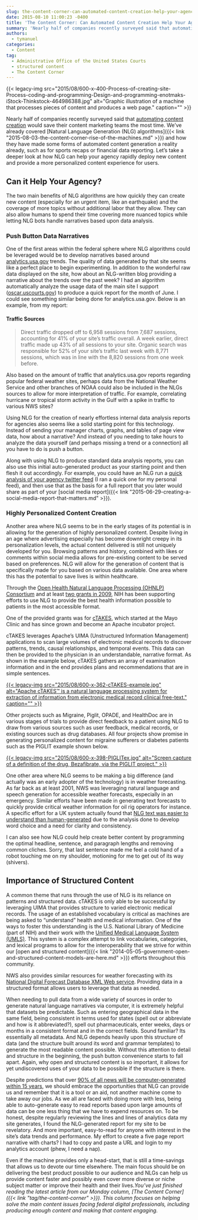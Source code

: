 ```yaml
---
slug: the-content-corner-can-automated-content-creation-help-your-agency
date: 2015-08-10 11:00:23 -0400
title: 'The Content Corner: Can Automated Content Creation Help Your Agency?'
summary: 'Nearly half of companies recently surveyed said that automating content creation would save their content marketing teams the most time. We’ve already covered Natural Language Generation (NLG) algorithms and how they have made some forms of automated content generation a reality already, such as for sports recaps or financial data reporting. Let’s take a deeper'
authors:
  - tymanuel
categories:
  - Content
tag:
  - Administrative Office of the United States Courts
  - structured content
  - The Content Corner
---
```


{{< legacy-img src="2015/08/600-x-400-Process-of-creating-site-Process-coding-and-programming-Design-and-programming-enotmaks-iStock-Thinkstock-464986388.jpg" alt="Graphic illustration of a machine that processes pieces of content and produces a web page." caption="" >}} 

Nearly half of companies recently surveyed said that [automating content creation](http://www2.getchute.com/l/16442/2015-05-20/) would save their content marketing teams the most time. We’ve already covered [Natural Language Generation (NLG) algorithms]({{< link "2015-08-03-the-content-corner-rise-of-the-machines.md" >}}) and how they have made some forms of automated content generation a reality already, such as for sports recaps or financial data reporting. Let’s take a deeper look at how NLG can help your agency rapidly deploy new content and provide a more personalized content experience for users.

## Can it Help Your Agency?

The two main benefits of NLG algorithms are how quickly they can create new content (especially for an urgent item, like an earthquake) and the coverage of more topics without additional labor that they allow. They can also allow humans to spend their time covering more nuanced topics while letting NLG bots handle narratives based upon data analysis.

### **Push Button Data Narratives**

One of the first areas within the federal sphere where NLG algorithms could be leveraged would be to develop narratives based around [analytics.usa.gov](https://analytics.usa.gov/) trends. The quality of data generated by that site seems like a perfect place to begin experimenting. In addition to the wonderful raw data displayed on the site, how about an NLG-written blog providing a narrative about the trends over the past week? I had an algorithm automatically analyze the usage data of the main site I support ([oscar.uscourts.gov](https://oscar.uscourts.gov/)) to produce a quick report for the month of June. I could see something similar being done for analytics.usa.gov. Below is an example, from my report:

#### Traffic Sources

> Direct traffic dropped off to 6,958 sessions from 7,687 sessions, accounting for 41% of your site&#8217;s traffic overall. A week earlier, direct traffic made up 43% of all sessions to your site. Organic search was responsible for 52% of your site&#8217;s traffic last week with 8,771 sessions, which was in line with the 8,820 sessions from one week before.

Also based on the amount of traffic that analytics.usa.gov reports regarding popular federal weather sites, perhaps data from the National Weather Service and other branches of NOAA could also be included in the NLGs sources to allow for more interpretation of traffic. For example, correlating hurricane or tropical storm activity in the Gulf with a spike in traffic to various NWS sites?

Using NLG for the creation of nearly effortless internal data analysis reports for agencies also seems like a solid starting point for this technology. Instead of sending your manager charts, graphs, and tables of page view data, how about a narrative? And instead of you needing to take hours to analyze the data yourself (and perhaps missing a trend or a connection) all you have to do is push a button.

Along with using NLG to produce standard data analysis reports, you can also use this initial auto-generated product as your starting point and then flesh it out accordingly. For example, you could have an NLG run a [quick analysis of your agency twitter feed](https://quillconnect.narrativescience.com/story/d9332a1795d955f89cca3f3a0d0d4497/) (I ran a quick one for my personal feed), and then use that as the basis for a full report that you later would share as part of your [social media report]({{< link "2015-06-29-creating-a-social-media-report-that-matters.md" >}}).

### **Highly Personalized Content Creation**

Another area where NLG seems to be in the early stages of its potential is in allowing for the generation of highly personalized content. Despite living in an age where advertising especially has become downright creepy in its personalization levels, the actual content delivered is still not uniquely developed for you. Browsing patterns and history, combined with likes or comments within social media allows for pre-existing content to be served based on preferences. NLG will allow for the generation of content that is specifically made for you based on various data available. One area where this has the potential to save lives is within healthcare.

Through the [Open Health Natural Language Processing (OHNLP) Consortium](https://wiki.nci.nih.gov/display/VKC/Open+Health+Natural+Language+Processing+%28OHNLP%29+Consortium) and at least [two grants in 2009](https://wiki.nci.nih.gov/display/VKC/OHNLP+News#OHNLPNews-TwochallengegrantshavebeenfundedthatwillbuilduponcTAKES,MayoClinic%27sClinicalTextAnalysisandKnowledgeExtractionSystem,releasedthroughtheOpenHealthNaturalLanguageProcessingConsortium(OHNLP)inMarch2009.), NIH has been supporting efforts to use NLG to provide the best health information possible to patients in the most accessible format.

One of the provided grants was for [cTAKES](http://ctakes.apache.org/), which started at the Mayo Clinic and has since grown and become an Apache incubator project.

cTAKES leverages Apache’s UIMA (Unstructured Information Management) applications to scan large volumes of electronic medical records to discover patterns, trends, causal relationships, and temporal events. This data can then be provided to the physician in an understandable, narrative format. As shown in the example below, cTAKES gathers an array of examination information and in the end provides plans and recommendations that are in simple sentences.

[{{< legacy-img src="2015/08/600-x-362-cTAKES-example.jpg" alt="Apache cTAKES™ is a natural language processing system for extraction of information from electronic medical record clinical free-text." caption="" >}}](https://s3.amazonaws.com/digitalgov/legacy-img/2015/08/1195-x-721-cTAKES-example.jpg) 

Other projects such as Migraine, Piglit, OPADE, and HealthDoc are in various stages of trials to provide direct feedback to a patient using NLG to draw from various sources such as user feedback, medical records, or existing sources such as drug databases. All four projects show promise in generating personalized content for migraine sufferers or diabetes patients such as the PIGLIT example shown below.

[{{< legacy-img src="2015/08/600-x-398-PIGLITex.jpg" alt="Screen capture of a definition of the drug, Bezafibrate, via the PIGLIT project." >}}](https://s3.amazonaws.com/digitalgov/legacy-img/2015/08/800-x-530-PIGLITex.jpg)

One other area where NLG seems to be making a big difference (and actually was an early adopter of the technology) is in weather forecasting. As far back as at least 2001, NWS was leveraging natural language and speech generation for accessible weather forecasts, especially in an emergency. Similar efforts have been made in generating text forecasts to quickly provide critical weather information for oil rig operators for instance. A specific effort for a UK system actually found that [NLG text was easier to understand than human-generated](http://www.sciencedirect.com/science/article/pii/S0004370205000998) due to the analysis done to develop word choice and a need for clarity and consistency.

I can also see how NLG could help create better content by programming the optimal headline, sentence, and paragraph lengths and removing common cliches. Sorry, that last sentence made me feel a cold hand of a robot touching me on my shoulder, motioning for me to get out of its way (shivers).

## Importance of Structured Content

A common theme that runs through the use of NLG is its reliance on patterns and structured data. cTAKES is only able to be successful by leveraging UIMA that provides structure to varied electronic medical records. The usage of an established vocabulary is critical as machines are being asked to “understand” health and medical information. One of the ways to foster this understanding is the U.S. National Library of Medicine (part of NIH) and their work with the [Unified Medical Language System (UMLS)](http://www.nlm.nih.gov/research/umls/about_umls.html). This system is a complex attempt to link vocabularies, categories, and lexical programs to allow for the interoperability that we strive for within our [open and structured content]({{< link "2014-05-05-government-open-and-structured-content-models-are-here.md" >}}) efforts throughout this community.

NWS also provides similar resources for weather forecasting with its [National Digital Forecast Database XML Web service](http://graphical.weather.gov/xml/). Providing data in a structured format allows users to leverage that data as needed.

When needing to pull data from a wide variety of sources in order to generate natural language narratives via computer, it is extremely helpful that datasets be predictable. Such as entering geographical data in the same field, being consistent in terms used for states (spell out or abbreviate and how is it abbreviated?), spell out pharmaceuticals, enter weeks, days or months in a consistent format and in the correct fields. Sound familiar? Its essentially all metadata. And NLG depends heavily upon this structure of data (and the structure built around its word and grammar templates) to generate the most readable content possible. Without this attention to detail and structure in the beginning, the push button convenience starts to fall apart. Again, why open and structured content is so important, it allows for yet undiscovered uses of your data to be possible if the structure is there.

Despite predictions that over [90% of all news will be computer-generated within 15 years](http://www.wired.com/2012/04/can-an-algorithm-write-a-better-news-story-than-a-human-reporter), we should embrace the opportunities that NLG can provide us and remember that it is a tool or an aid, not another machine come to take away our jobs. As we all are faced with doing more with less, being able to auto-generate easy to read reports based upon large amounts of data can be one less thing that we have to expend resources on. To be honest, despite regularly reviewing the lines and lines of analytics data my site generates, I found the NLG-generated report for my site to be revelatory. And more important, easy-to-read for anyone with interest in the site&#8217;s data trends and performance. My effort to create a five page report narrative with charts? I had to copy and paste a URL and login to my analytics account (phew, I need a nap).

Even if the machine provides only a head-start, that is still a time-savings that allows us to devote our time elsewhere. The main focus should be on delivering the best product possible to our audience and NLGs can help us provide content faster and possibly even cover more diverse or niche subject matter or improve their health and their lives._You’ve just finished reading the latest article from our Monday column, [The Content Corner]({{< link "tag/the-content-corner" >}}). This column focuses on helping solve the main content issues facing federal digital professionals, including producing enough content and making that content engaging._